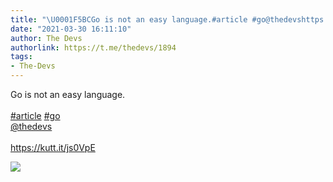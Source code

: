 ```yaml
---
title: "\U0001F5BCGo is not an easy language.#article #go@thedevshttps://kutt.it/js0VpE"
date: "2021-03-30 16:11:10"
author: The Devs
authorlink: https://t.me/thedevs/1894
tags:
- The-Devs
---
```

<p>Go is not an easy language.<br><br><a href="https://t.me/thedevs/1894?q=%23article">#article</a> <a href="https://t.me/thedevs/1894?q=%23go">#go</a><br><a href="https://t.me/thedevs" target="_blank">@thedevs</a><br><br><a href="https://kutt.it/js0VpE" target="_blank" rel="noopener">https://kutt.it/js0VpE</a></p><img src="https://cdn4.telesco.pe/file/F7-BLTqhS57bRyqevxRrLwXNUZE6lF4aw57mvN6KYpyVIVVK0xFjPkGFo6BJB88nb7j5FZcke8ylC5Mb9bBEdsAMyVttRS8EPdqifHgptk1f9_H-YVVZyZzZrUprlkfPaYMUUU05gNVCXlcsu-hJ8qgH8FCBgjkpFOpd1VansXgyyQfOed8R97CtDjyL0l6tipgY2ht_mGyNskQ5mOtoGvmtJ0VWF_X68CUTreCAGZIri5ZRWticPoTBT9SLXEilrXxgOTuje2d6THoWwClyz9pqPJU_aZAJ-EGHq-k_WUdBNY9gaOLbhYk6U5_HqQk5JfHIOLVXzW2ayks-Qv-KyA.jpg" referrerpolicy="no-referrer">